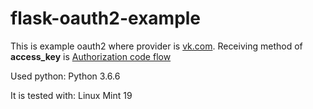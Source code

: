 # flask-oauth2-example

This is example oauth2 where provider is [vk.com](https://vk.com/).
Receiving method of **access_key** is [Authorization code flow](https://vk.com/dev/authcode_flow_user)


Used python: Python 3.6.6

It is tested with: Linux Mint 19
